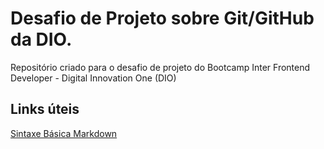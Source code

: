 # Desafio de Projeto sobre Git/GitHub da DIO.
Repositório criado para o desafio de projeto do Bootcamp Inter Frontend Developer - Digital Innovation One (DIO)

## Links úteis
[Sintaxe Básica Markdown](https://www.markdownguide.org/basic-syntax/)
